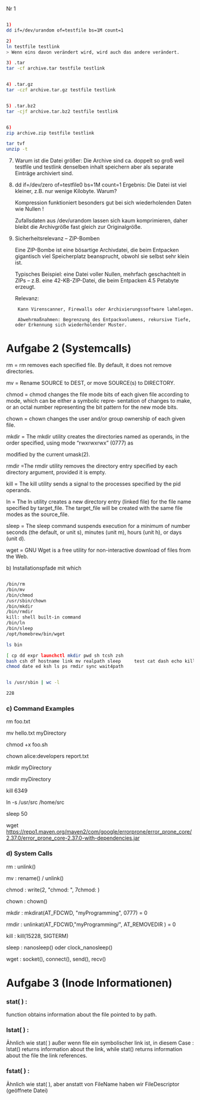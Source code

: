 Nr 1

```bash

1)
dd if=/dev/urandom of=testfile bs=1M count=1

2)
ln testfile testlink
> Wenn eins davon verändert wird, wird auch das andere verändert.

3) .tar
tar -cf archive.tar testfile testlink


4) .tar.gz
tar -czf archive.tar.gz testfile testlink


5) .tar.bz2
tar -cjf archive.tar.bz2 testfile testlink


6)
zip archive.zip testfile testlink

tar tvf
unzip -t


```


7) Warum ist die Datei größer:
        Die Archive sind ca. doppelt so groß weil testfile und testlink denselben inhalt speichern aber als separate Einträge archiviert sind.

8) dd if=/dev/zero of=testfile0 bs=1M count=1
Ergebnis: Die Datei ist viel kleiner, z.B. nur wenige Kilobyte. Warum?

    Kompression funktioniert besonders gut bei sich wiederholenden Daten wie Nullen !

    Zufallsdaten aus /dev/urandom lassen sich kaum komprimieren, daher bleibt die Archivgröße fast gleich zur Originalgröße.

9) Sicherheitsrelevanz – ZIP-Bomben

    Eine ZIP-Bombe ist eine bösartige Archivdatei, die beim Entpacken gigantisch viel Speicherplatz beansprucht, obwohl sie selbst sehr klein ist.

    Typisches Beispiel: eine Datei voller Nullen, mehrfach geschachtelt in ZIPs – z.B. eine 42-KB-ZIP-Datei, die beim Entpacken 4.5 Petabyte erzeugt.

    Relevanz:

        Kann Virenscanner, Firewalls oder Archivierungssoftware lahmlegen.

        Abwehrmaßnahmen: Begrenzung des Entpackvolumens, rekursive Tiefe, oder Erkennung sich wiederholender Muster.



# Aufgabe 2 (Systemcalls)
rm = rm removes each specified file.  By default, it does not remove directories.

mv = Rename SOURCE to DEST, or move SOURCE(s) to DIRECTORY.

chmod = chmod changes the file mode
       bits  of each given file according to mode, which can be either a symbolic repre‐
       sentation of changes to make, or an octal number representing the bit pattern for
       the new mode bits.

chown = chown changes the user
       and/or group ownership of each given file.

mkdir = The mkdir utility creates the directories named as operands, in the order specified, using mode “rwxrwxrwx” (0777) as

modified by the current umask(2).

rmdir =The rmdir utility removes the directory entry specified by each directory argument, provided it is empty.

kill = The kill utility sends a signal to the processes specified by the pid operands.

ln = The ln utility creates a new directory entry (linked file) for the file name specified by target_file.  The
     target_file will be created with the same file modes as the source_file.

sleep = The sleep command suspends execution for a minimum of number seconds (the default, or unit s), minutes (unit m), hours
     (unit h), or days (unit d).

wget = GNU Wget is a free utility for non-interactive download of files from the Web.

b) Installationspfade mit which

```bash

/bin/rm
/bin/mv
/bin/chmod
/usr/sbin/chown
/bin/mkdir
/bin/rmdir
kill: shell built-in command
/bin/ln
/bin/sleep
/opt/homebrew/bin/wget
```

```bash
ls bin

[ cp dd expr launchctl mkdir pwd sh tcsh zsh
bash csh df hostname link mv realpath sleep     test cat dash echo kill ln pax rm stty unlink
chmod date ed ksh ls ps rmdir sync wait4path
```

```bash

ls /usr/sbin | wc -l

228

```

### c) Command Examples

rm foo.txt

mv hello.txt myDirectory

chmod +x foo.sh

chown alice:developers report.txt

mkdir myDirectory

rmdir myDirectory

kill 6349

ln -s /usr/src /home/src

sleep 50

 wget https://repo1.maven.org/maven2/com/google/errorprone/error_prone_core/2.37.0/error_prone_core-2.37.0-with-dependencies.jar

### d) System Calls

rm : unlink()

mv : rename() / unlink()

chmod : write(2, "chmod: ", 7chmod: )

chown : chown()

mkdir : mkdirat(AT_FDCWD, "myProgramming", 0777) = 0

rmdir : unlinkat(AT_FDCWD,"myProgramming/", AT_REMOVEDIR ) = 0

kill : kill(15228, SIGTERM)

sleep : nanosleep() oder clock_nanosleep()

wget : socket(), connect(), send(), recv()


# Aufgabe 3 (Inode Informationen)

### stat( ) :
function obtains information about the file pointed to by path.

### lstat( ) :
Ähnlich wie stat( ) außer wenn file ein symbolischer link ist, in diesem Case :
lstat() returns information about the link, while stat() returns information about the file the link references.



### fstat( ) :

Ähnlich wie stat( ), aber anstatt von FileName haben wir FileDescriptor (geöffnete Datei)




